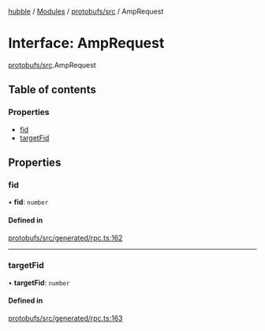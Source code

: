[hubble](../README.md) / [Modules](../modules.md) / [protobufs/src](../modules/protobufs_src.md) / AmpRequest

# Interface: AmpRequest

[protobufs/src](../modules/protobufs_src.md).AmpRequest

## Table of contents

### Properties

- [fid](protobufs_src.AmpRequest.md#fid)
- [targetFid](protobufs_src.AmpRequest.md#targetfid)

## Properties

### fid

• **fid**: `number`

#### Defined in

[protobufs/src/generated/rpc.ts:162](https://github.com/vinliao/hubble/blob/b933e0c/packages/protobufs/src/generated/rpc.ts#L162)

___

### targetFid

• **targetFid**: `number`

#### Defined in

[protobufs/src/generated/rpc.ts:163](https://github.com/vinliao/hubble/blob/b933e0c/packages/protobufs/src/generated/rpc.ts#L163)
